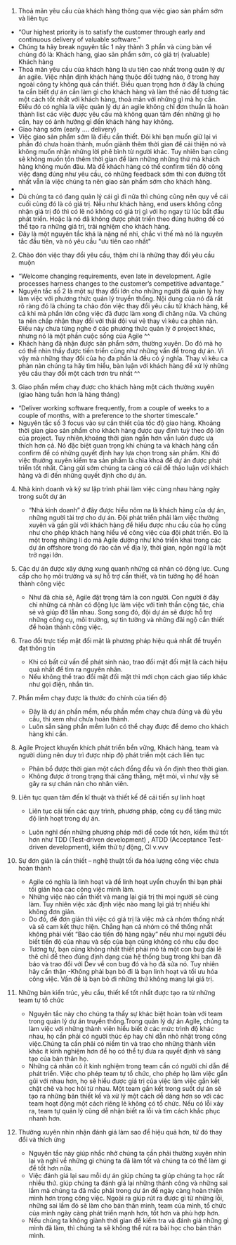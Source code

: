 
1. Thoả mãn yêu cầu của khách hàng thông qua việc giao sản phẩm sớm và liên tục
- “Our highest priority is to satisfy the customer through early and continuous delivery of valuable software.”
- Chúng ta hãy break nguyên tắc 1 này thành 3 phần và cùng bàn về chúng đó là: Khách hàng, giao sản phẩm sớm, có giá trị (valuable)
Khách hàng
- Thoả mãn yêu cầu của khách hàng là ưu tiên cao nhất trong quản lý dự án agile. Việc nhận định khách hàng thuộc đối tượng nào, ở trong hay ngoài công ty không quá cần thiết. Điều quan trọng hơn ở đây là chúng ta cần biết dự án cần làm gì cho khách hàng và làm thế nào để tương tác một cách tốt nhất với khách hàng, thoả mãn với những gì mà họ cần. Điều đó có nghĩa là việc quản lý dự án agile không chỉ đơn thuần là hoàn thành list các việc được yêu cầu mà không quan tâm đến những gì họ cần, hay có ảnh hưởng gì đến khách hàng hay không.
- Giao hàng sớm (early .... delivery)
- Việc giao sản phẩm sớm là điều cần thiết. Đôi khi bạn muốn giữ lại vì phần đó chưa hoàn thành, muốn giành thêm thời gian để cải thiện nó và không muốn nhận những lời phê bình từ người khác. Tuy nhiên bạn cũng sẽ không muốn tốn thêm thời gian để làm những những thứ mà khách hàng không muốn đâu. Mà để khách hàng có thể confirm tiến độ công việc đang đúng như yêu cầu, có những feedback sớm thì con đường tốt nhất vẫn là việc chúng ta nên giao sản phẩm sớm cho khách hàng.
-
- Dù chúng ta có đang quản lý cái gì đi nữa thì chúng cũng nên quy về cái cuối cùng đó là có giá trị. Nếu như khách hàng, end users không công nhận giá trị đó thì có lẽ nó không có giá trị gì với họ ngay từ lúc bắt đầu phát triển. Hoặc là nó đã không được phát triển theo đúng hướng để có thể tạo ra những giá trị, trải nghiệm cho khách hàng.
- Đây là một nguyên tắc khá là nặng nề nhỉ, chắc vì thế mà nó là nguyên tắc đầu tiên, và nó yêu cầu "ưu tiên cao nhất"
2. Chào đón việc thay đổi yêu cầu, thậm chí là những thay đổi yêu cầu muộn
- “Welcome changing requirements, even late in development. Agile processes harness changes to the customer’s competitive advantage.”
- Nguyên tắc số 2 là một sự thay đổi lớn cho những người đã quản lý hay làm việc với phương thức quản lý truyền thống. Nội dung của nó đã rất rõ ràng đó là chúng ta chào đón việc thay đổi yêu cầu từ khách hàng, kể cả khi mà phần lớn công việc đã được làm xong đi chăng nữa. Và chúng ta nên chấp nhận thay đổi với thái đội vui vẻ thay vì kêu ca phàn nàn. Điều này chưa từng nghe ở các phương thức quản lý ở project khác, nhưng nó là một phần cuộc sống của Agile ^^
- Khách hàng đã nhận được sản phẩm sớm, thường xuyên. Do đó mà họ có thể nhìn thấy được tiến triển cũng như những vấn đề trong dự án. Vì vậy mà những thay đổi của họ đa phần là đều có ý nghĩa. Thay vì kêu ca phàn nàn chúng ta hãy tìm hiểu, bàn luận với khách hàng để xử lý những yêu cầu thay đổi một cách trơn tru nhất ^^
3. Giao phần mềm chạy được cho khách hàng một cách thường xuyên (giao hàng tuần hơn là hàng tháng)
- “Deliver working software frequently, from a couple of weeks to a couple of months, with a preference to the shorter timescale.”
- Nguyên tắc số 3 focus vào sự cần thiết của tốc độ giao hàng. Khoảng thời gian giao sản phẩm cho khách hàng được quy định tuỳ theo độ lớn của project. Tuy nhiên,khoảng thời gian ngắn hơn vẫn luôn được ưa thích hơn cả. Nó đặc biệt quan trọng khi chúng ta và khách hàng cần confirm để có những quyết định hay lựa chọn trong sản phẩm. Khi đó việc thường xuyên kiểm tra sản phẩm là chìa khoá để dự án được phát triển tốt nhất. Càng gửi sớm chúng ta càng có cái để thảo luận với khách hàng và đi đến những quyết định cho dự án.
4. Nhà kinh doanh và kỹ sư lập trình phải làm việc cùng nhau hàng ngày trong suốt dự án
	- “Nhà kinh doanh” ở đây được hiểu nôm na là khách hàng của dự án, những người tài trợ cho dự án. Đội phát triển phải làm việc thường xuyên và gần gũi với khách hàng để hiểu được nhu cầu của họ cũng như cho phép khách hàng hiểu về công việc của đội phát triển. Đó là một trong những lí do mà Agile dường như khó triển khai trong các dự án offshore trong đó rào cản về địa lý, thời gian, ngôn ngữ là một trở ngại lớn.
5. Các dự án được xây dựng xung quanh những cá nhân có động lực. Cung cấp cho họ môi trường và sự hỗ trợ cần thiết, và tin tưởng họ để hoàn thành công việc
	- Như đã chia sẻ, Agile đặt trọng tâm là con người. Con người ở đây chỉ những cá nhân có động lực làm việc với tinh thần cộng tác, chia sẻ và giúp đỡ lẫn nhau. Song song đó, đội dự án sẽ được hỗ trợ những công cụ, môi trường, sự tin tưởng và những đãi ngộ cần thiết để hoàn thành công việc.
6. Trao đổi trực tiếp mặt đối mặt là phương pháp hiệu quả nhất để truyền đạt thông tin
	- Khi có bất cứ vấn đề phát sinh nào, trao đổi mặt đối mặt là cách hiệu quả nhất để tìm ra nguyên nhân.
	- Nếu không thể trao đổi mặt đối mặt thì mới chọn cách giao tiếp khác như gọi điện, nhắn tin.
7. Phần mềm chạy được là thước đo chính của tiến độ
	- Đây là dự án phần mềm, nếu phần mềm chạy chưa đúng và đủ yêu cầu, thì xem như chưa hoàn thành.
	- Luôn sẵn sàng phần mềm luôn có thể chạy được để demo cho khách hàng khi cần.
8. Agile Project khuyến khích phát triển bền vững, Khách hàng, team và người dùng nên duy trì được nhip độ phát triển một cách liên tục
	- Phân bổ được thời gian một cách đồng đều và ổn định theo thời gian.
	- Không được ở trong trạng thái căng thẳng, mệt mỏi, vì như vậy sẽ gây ra sự chán nản cho nhân viên.
9. Liên tục quan tâm đến kĩ thuật và thiết kế để cải tiến sự linh hoạt

	- Liên tục cải tiến các quy trình, phương pháp, công cụ để tăng mức độ linh hoạt trong dự án.

	- Luôn nghĩ đến những phương pháp mới để code tốt hơn, kiểm thử tốt hơn như TDD (Test-driven development) , ATDD (Acceptance 		Test-driven development), kiểm thử tự động, CI v.vvv
10. Sự đơn giản là cần thiết – nghệ thuật tối đa hóa lượng công việc chưa hoàn thành
	- Agile có nghĩa là linh hoạt và để linh hoạt uyển chuyển thì bạn phải tối giản hóa các công việc mình làm.
	- Những việc nào cần thiết và mang lại giá trị thì mọi người sẽ cùng làm. Tuy nhiên việc xác định việc nào mang lại giá trị 		  nhiều khi không đơn giản.
	- Do đó, để đơn giản thì việc có giá trị là việc mà cả nhóm thống nhất và sẽ cam kết thực hiện. Chẳng hạn cả nhóm có thể thống 		 nhất không phải viết “Báo cáo tiến độ hàng ngày” nếu như mọi người đều biết tiến độ của nhau và sếp của bạn cũng không có nhu              cầu đọc
	- Tương tự, bạn cũng không nhất thiết phải mô tả một con bug dài lê thê chỉ để theo đúng định dạng của hệ thống bug trong khi 	bạn đã báo và trao đổi với Dev về con bug đó và họ đã sửa nó. Tuy nhiên hãy cẩn thận
	-Không phải bạn bỏ đi là bạn linh hoạt và tối ưu hóa công việc. Vấn đề là bạn bỏ đi những thứ không mang lại giá trị.
11. Những bản kiến trúc, yêu cầu, thiết kế tốt nhất được tạo ra từ những team tự tổ chức
	- Nguyên tắc này cho chúng ta thấy sự khác biệt hoàn toàn với team trong quản lý dự án truyền thống.Trong quản lý dự án Agile, chúng ta làm việc với những thành viên hiểu biết ở các mức trình độ khác nhau, họ cần phải có người thúc ép hay chỉ dẫn nhỏ nhặt trong công việc.Chúng ta cần phải có niềm tin và trao cho những thành viên khác ít kinh nghiệm hơn để họ có thể tự đưa ra quyết định và sáng tạo của bản thân họ.
	- Những cá nhân có ít kinh nghiệm trong team cần có người chỉ dẫn để phát triển.
Việc cho phép team tự tổ chức, cho phép họ làm việc gần gũi với nhau hơn, họ sẽ hiểu được giá trị của việc làm việc gắn kết chặt chẽ và học hỏi từ nhau. Một team gắn kết trong suốt dự án sẽ tạo ra những bản thiết kế và xử lý một cách dễ dàng hơn so với các team hoạt động một cách riêng lẻ không có tổ chức. Nếu có lỗi xảy ra, team tự quản lý cũng dễ nhận biết ra lỗi và tìm cách khắc phục nhanh hơn.
12. Thường xuyên nhìn nhận đánh giá làm sao để hiệu quả hơn, từ đó thay đổi và thích ứng
	- Nguyên tắc này giúp nhắc nhở chúng ta cần phải thường xuyên nhìn lại và nghĩ về những gì chúng ta đã làm tốt và chúng ta có thể làm gì để tốt hơn nữa.
	- Việc đánh giá lại sau mỗi dự án giúp chúng ta giúp chúng ta học rất nhiều thứ. giúp chúng ta đánh giá lại những thành công và những sai lầm mà chúng ta đã mắc phải trong dự án để ngày càng hoàn thiện mình hơn trong công việc. Ngoài ra giúp rút ra được gì từ những lỗi, những sai lầm đó sẽ làm cho bản thân mình, team của mình, tổ chức của mình ngày càng phát triển mạnh hơn, tốt hơn và phù hợp hơn.
	- Nếu chúng ta không giành thời gian để kiểm tra và đánh giá những gì mình đã làm, thì chúng ta sẽ không thể rút ra bài học cho bản thân mình.

